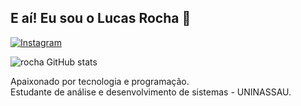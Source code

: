 ## E aí! Eu sou o Lucas Rocha 👋

[![Instagram](https://img.shields.io/badge/Instagram-E4405F?style=for-the-badge&logo=instagram&logoColor=white)](https://instagram.com/_rochadm)

![rocha GitHub stats](https://github-readme-stats.vercel.app/api?username=lrochadm&show_icons=true&theme=dracula&count_private=true)

Apaixonado por tecnologia e programação. <br>
Estudante de análise e desenvolvimento de sistemas - UNINASSAU.
